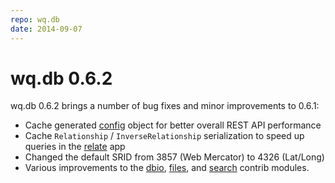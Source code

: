 ```yaml
---
repo: wq.db
date: 2014-09-07
---
```


# wq.db 0.6.2

wq.db 0.6.2 brings a number of bug fixes and minor improvements to 0.6.1:
- Cache generated [config](../config.md) object for better overall REST API performance
- Cache `Relationship` / `InverseRelationship` serialization to speed up queries in the [relate](../wq.db/patterns.md) app
- Changed the default SRID from 3857 (Web Mercator) to 4326 (Lat/Long)
- Various improvements to the [dbio](https://django-data-wizard.wq.io), [files](../wq.db/patterns.md), and [search](../wq.db/patterns.md) contrib modules.
